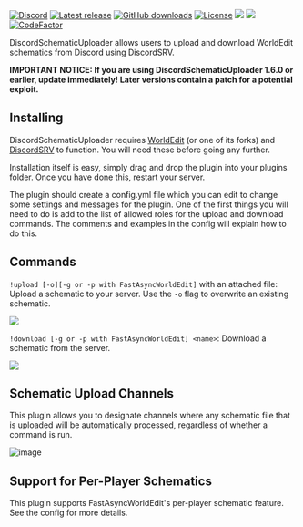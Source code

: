 [![Discord](https://discord.com/api/guilds/830198696204566607/widget.png)](https://dinty1.github.io/plugins-discord)
[![Latest release](https://img.shields.io/github/release/Dinty1/DiscordSchematicUploader.svg)](https://github.com/Dinty1/DiscordSchematicUploader/releases/latest)
[![GitHub downloads](https://img.shields.io/github/downloads/Dinty1/DiscordSchematicUploader/total.svg)](https://github.com/Dinty1/DiscordSchematicUploader/releases/latest)
[![License](https://img.shields.io/github/license/Dinty1/DiscordSchematicUploader.svg)](https://github.com/Dinty1/DiscordSchematicUploader/blob/master/LICENSE)
[![](https://img.shields.io/bstats/servers/11934)](https://bstats.org/plugin/bukkit/DiscordSchematicUploader/11934)
[![](https://img.shields.io/bstats/players/11934)](https://bstats.org/plugin/bukkit/DiscordSchematicUploader/11934)
[![CodeFactor](https://www.codefactor.io/repository/github/dinty1/discordschematicuploader/badge)](https://www.codefactor.io/repository/github/dinty1/discordschematicuploader)

DiscordSchematicUploader allows users to upload and download WorldEdit schematics from Discord using DiscordSRV.

**IMPORTANT NOTICE: If you are using DiscordSchematicUploader 1.6.0 or earlier, update immediately! Later versions contain a patch for a potential exploit.**

## Installing
DiscordSchematicUploader requires [WorldEdit](https://enginehub.org/worldedit/) (or one of its forks) and [DiscordSRV](https://www.spigotmc.org/resources/discordsrv.18494/) to function. You will need these before going any further.

Installation itself is easy, simply drag and drop the plugin into your plugins folder. Once you have done this, restart your server.

The plugin should create a config.yml file which you can edit to change some settings and messages for the plugin. One of the first things you will need to do is add to the list of allowed roles for the upload and download commands. The comments and examples in the config will explain how to do this.

## Commands
`!upload [-o][-g or -p with FastAsyncWorldEdit]` with an attached file: Upload a schematic to your server. Use the `-o` flag to overwrite an existing schematic.

![](https://i.imgur.com/bF6vVcI.png)

`!download [-g or -p with FastAsyncWorldEdit] <name>`: Download a schematic from the server.

![](https://i.imgur.com/hJ9GoD4.png)

## Schematic Upload Channels
This plugin allows you to designate channels where any schematic file that is uploaded will be automatically processed, regardless of whether a command is run.

![image](https://user-images.githubusercontent.com/67452089/147857856-9e1c01af-9f89-4dec-bcf7-fa1d721fe6e2.png)

## Support for Per-Player Schematics
This plugin supports FastAsyncWorldEdit's per-player schematic feature. See the config for more details.